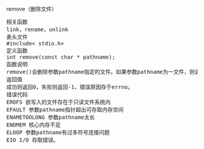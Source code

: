 remove（删除文件）
<pre>相关函数
link，rename，unlink
表头文件
#include< stdio.h>
定义函数
int remove(const char * pathname);
函数说明
remove()会删除参数pathname指定的文件。如果参数pathname为一文件，则调用unlink()处理，若参数pathname为一目录，则调用rmdir()来处理。请参考unlink()与rmdir()。
返回值
成功则返回0，失败则返回-1，错误原因存于errno。
错误代码
EROFS 欲写入的文件存在于只读文件系统内
EFAULT 参数pathname指针超出可存取内存空间
ENAMETOOLONG 参数pathname太长
ENOMEM 核心内存不足
ELOOP 参数pathname有过多符号连接问题
EIO I/O 存取错误。</pre>